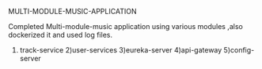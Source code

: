 MULTI-MODULE-MUSIC-APPLICATION

Completed Multi-module-music application using various modules ,also dockerized it and used log files.

1) track-service
2)user-services
3)eureka-server
4)api-gateway
5)config-server